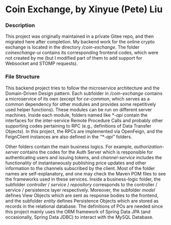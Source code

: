 # Coin Exchange, by Xinyue (Pete) Liu

### Description
This project was originally maintained in a private Gitee repo, and then migrated here after completion. My backend work for the online crypto exchange is located in the directory */coin-exchange*. The folder *coinexchange-ui* contains its corresponding frontend codes, which were not created by me (but I modified part of them to add support for Websocket and STOMP requests).

### File Structure
This backend project tries to follow the microservice architecture and the Domain-Driven Design pattern. Each subfolder in */coin-exchange* contains a microservice of its own (except for *ce-common*, which serves as a common dependency for other modules and provides some repetitively used helper functions). These modules can be run on different server machines. Inside each module, folders named like *\*-api* contain the interfaces for the inter-service Remote Procedure Calls and probably other supporting codes pertaining to RPC (e.g., definitions of Data Transfer Objects). In this project, the RPCs are implemented via OpenFeign, and the FeignClient instances are also defined in the *"\*-api"* folders. 

Other folders contain the main business logics. For example, *authorization-server* contains the codes for the Auth Server which is responsible for authenticating users and issuing tokens, and *channel-service* includes the functionality of instantaneously publishing price updates and other information to the channels subscribed by the client. Most of the folder names are self-explanatory, and one may check the Maven POM files to see the frameworks used in these services. Inside a business-logic folder, the subfolder *controller* / *service* / *repository* corresponds to the controller / service / persistence layer respectively. Moreover, the subfolder *model* defines View Objects which are sent as response bodies to the frontend, and the subfolder *entity* defines Persistence Objects which are stored as records in the relational database. The definitions of POs are needed since this project mainly uses the ORM framework of Spring Data JPA (and occasionally, Spring Data JDBC) to interact with the MySQL Database.
